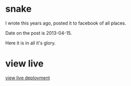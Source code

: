 # snake

I wrote this years ago, posted it to facebook of all places.

Date on the post is 2013-04-15.

Here it is in all it's glory.

# view live

<a href="https://tswaters.github.io/snake">view live deployment</a>
